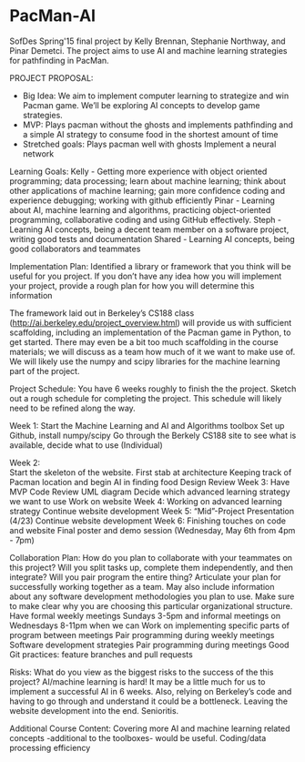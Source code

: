 # PacMan-AI
SofDes Spring'15 final project by Kelly Brennan, Stephanie Northway, and Pinar Demetci.
The project aims to use AI and machine learning strategies for pathfinding in PacMan. 

PROJECT PROPOSAL:
- Big Idea:  We aim to implement computer learning to strategize and win Pacman game. We’ll be exploring AI concepts to develop game strategies.
- MVP: 
    Plays pacman without the ghosts and implements pathfinding and a simple AI strategy to         consume food in the     shortest amount of time
- Stretched goals:
    Plays pacman well with ghosts
    Implement a neural network

Learning Goals:
Kelly - Getting more experience with object oriented programming; data processing; learn about machine learning; think about other applications of machine learning; gain more confidence coding and experience debugging; working with github efficiently 
Pinar - Learning about AI, machine learning and algorithms, practicing object-oriented programming, collaborative coding and using GitHub effectively.
Steph - Learning AI concepts, being a decent team member on a software project, writing good tests and documentation
Shared - Learning AI concepts, being good collaborators and teammates

Implementation Plan: Identified a library or framework that you think will be useful for you project. If you don’t have any idea how you will implement your project, provide a rough plan for how you will determine this information


The framework laid out in Berkeley’s CS188 class (http://ai.berkeley.edu/project_overview.html) will provide us with sufficient scaffolding, including an implementation of the Pacman game in Python, to get started. There may even be a bit too much scaffolding in the course materials; we will discuss as a team how much of it we want to make use of. We will likely use the numpy and scipy libraries for the machine learning part of the project.

Project Schedule: You have 6 weeks roughly to finish the the project. Sketch out a rough schedule for completing the project. This schedule will likely need to be refined along the way.

Week 1: 
Start the Machine Learning and AI and Algorithms toolbox
Set up Github, install numpy/scipy
Go through the Berkely CS188 site to see what is available, decide what to use (Individual)

Week 2:  
Start the skeleton of the website.
First stab at architecture
Keeping track of Pacman location and begin AI in finding food
Design Review
Week 3: 
Have MVP
Code Review
UML diagram
Decide which advanced learning strategy we want to use
Work on website
Week 4: 
Working on advanced learning strategy
Continue website development
Week 5:
“Mid”-Project Presentation (4/23)
Continue website development
 Week 6: 
Finishing touches on code and website
Final poster and demo session (Wednesday, May 6th from 4pm - 7pm)

Collaboration Plan: How do you plan to collaborate with your teammates on this project? Will you split tasks up, complete them independently, and then integrate? Will you pair program the entire thing? Articulate your plan for successfully working together as a team. May also include information about any software development methodologies you plan to use. Make sure to make clear why you are choosing this particular organizational structure. 
Have formal weekly meetings Sundays 3-5pm and informal meetings on Wednesdays 8-11pm when we can
Work on implementing specific parts of program between meetings
Pair programming during weekly meetings
Software development strategies
Pair programming during meetings
Good Git practices: feature branches and pull requests

Risks: What do you view as the biggest risks to the success of the this project?
AI/machine learning is hard! It may be a little much for us to implement a successful AI in 6 weeks. Also, relying on Berkeley’s code and having to go through and understand it could be a bottleneck. Leaving the website development into the end. Senioritis.

Additional Course Content: Covering more AI and machine learning related concepts -additional to the toolboxes- would be useful. Coding/data processing efficiency 
